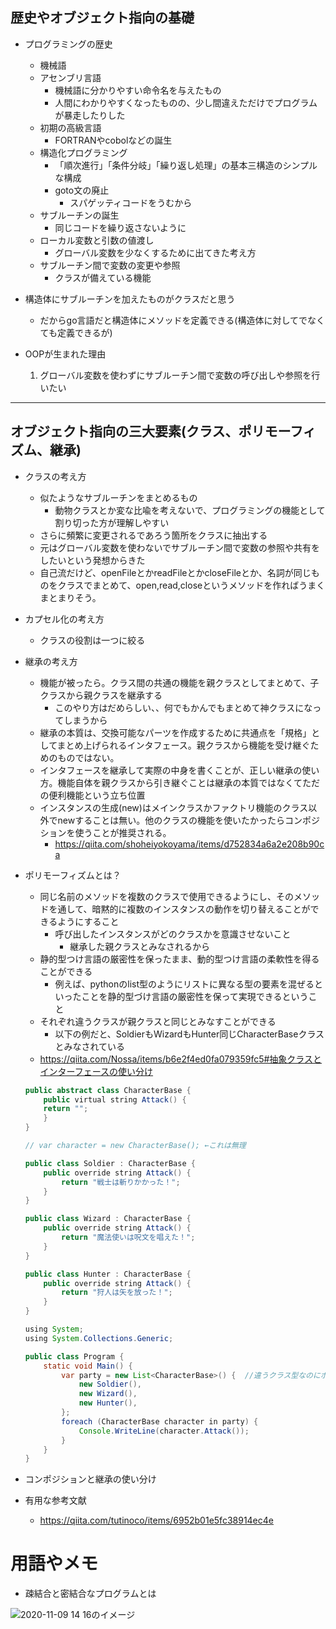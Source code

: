 ## 歴史やオブジェクト指向の基礎
- プログラミングの歴史
    - 機械語
    - アセンブリ言語
        - 機械語に分かりやすい命令名を与えたもの
        - 人間にわかりやすくなったものの、少し間違えただけでプログラムが暴走したりした
    - 初期の高級言語
        - FORTRANやcobolなどの誕生
    - 構造化プログラミング
        - 「順次進行」「条件分岐」「繰り返し処理」の基本三構造のシンプルな構成
        - goto文の廃止
            - スパゲッティコードをうむから
    - サブルーチンの誕生
        - 同じコードを繰り返さないように
    - ローカル変数と引数の値渡し
        - グローバル変数を少なくするために出てきた考え方
    - サブルーチン間で変数の変更や参照
        - クラスが備えている機能

- 構造体にサブルーチンを加えたものがクラスだと思う
    - だからgo言語だと構造体にメソッドを定義できる(構造体に対してでなくても定義できるが)

- OOPが生まれた理由
    1. グローバル変数を使わずにサブルーチン間で変数の呼び出しや参照を行いたい



---
## オブジェクト指向の三大要素(クラス、ポリモーフィズム、継承)

- クラスの考え方
    - 似たようなサブルーチンをまとめるもの
        - 動物クラスとか変な比喩を考えないで、プログラミングの機能として割り切った方が理解しやすい
    - さらに頻繁に変更されるであろう箇所をクラスに抽出する
    - 元はグローバル変数を使わないでサブルーチン間で変数の参照や共有をしたいという発想からきた
    - 自己流だけど、openFileとかreadFileとかcloseFileとか、名詞が同じものをクラスでまとめて、open,read,closeというメソッドを作ればうまくまとまりそう。

- カプセル化の考え方
    - クラスの役割は一つに絞る

- 継承の考え方
    - 機能が被ったら。クラス間の共通の機能を親クラスとしてまとめて、子クラスから親クラスを継承する
        - このやり方はだめらしい、、何でもかんでもまとめて神クラスになってしまうから
    - 継承の本質は、交換可能なパーツを作成するために共通点を「規格」としてまとめ上げられるインタフェース。親クラスから機能を受け継ぐためのものではない。
    - インタフェースを継承して実際の中身を書くことが、正しい継承の使い方。機能自体を親クラスから引き継ぐことは継承の本質ではなくてただの便利機能という立ち位置
    - インスタンスの生成(new)はメインクラスかファクトリ機能のクラス以外でnewすることは無い。他のクラスの機能を使いたかったらコンポジションを使うことが推奨される。
        - https://qiita.com/shoheiyokoyama/items/d752834a6a2e208b90ca

- ポリモーフィズムとは？
    - 同じ名前のメソッドを複数のクラスで使用できるようにし、そのメソッドを通して、暗黙的に複数のインスタンスの動作を切り替えることができるようにすること
        - 呼び出したインスタンスがどのクラスかを意識させないこと
            - 継承した親クラスとみなされるから
    - 静的型つけ言語の厳密性を保ったまま、動的型つけ言語の柔軟性を得ることができる
        - 例えば、pythonのlist型のようにリストに異なる型の要素を混ぜるといったことを静的型づけ言語の厳密性を保って実現できるということ
    - それぞれ違うクラスが親クラスと同じとみなすことができる
        - 以下の例だと、SoldierもWizardもHunter同じCharacterBaseクラスとみなされている
    - https://qiita.com/Nossa/items/b6e2f4ed0fa079359fc5#抽象クラスとインターフェースの使い分け

    ```Java
    public abstract class CharacterBase {
        public virtual string Attack() {
        return "";
        }
    }

    // var character = new CharacterBase(); ←これは無理
    ```

    ```Java
    public class Soldier : CharacterBase {
        public override string Attack() {
            return "戦士は斬りかかった！";
        }
    }

    public class Wizard : CharacterBase {
        public override string Attack() {
            return "魔法使いは呪文を唱えた！";
        }
    }

    public class Hunter : CharacterBase {
        public override string Attack() {
            return "狩人は矢を放った！";
        }
    }
    ```

    ```Java
    using System;
    using System.Collections.Generic;

    public class Program {
        static void Main() {
            var party = new List<CharacterBase>() {  //違うクラス型なのにポリモーフィズムを使っていることにより同じクラスとしてみなされる
                new Soldier(),
                new Wizard(),
                new Hunter(),
            };
            foreach (CharacterBase character in party) {
                Console.WriteLine(character.Attack());
            }
        }
    }
    ```



- コンポジションと継承の使い分け

- 有用な参考文献
    - https://qiita.com/tutinoco/items/6952b01e5fc38914ec4e


# 用語やメモ
- 疎結合と密結合なプログラムとは

![2020-11-09 14 16のイメージ](https://user-images.githubusercontent.com/53253817/98502819-57e50e00-2296-11eb-822e-63333d8c07e0.jpeg)
